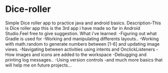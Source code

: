 # Dice-roller
Simple Dice roller app to practice java and android basics.
Description-This is Dice roller app this is the 3rd app i have made so far in Android Studio.Feel free to give suggestion.
What i've learned:
   -Figuring out what Gradle is used for
   -Working and manipulating differents layouts..
   -Working with math.random to generate numbers between [1-6] and updating image views.
   -Navigating between activities using intents and OnclickListeners
   -How images and icons are added to the workspace
   -Debugging and printing log messages..
   -Using version controls
   -and much more basics that will help me on future projects...
